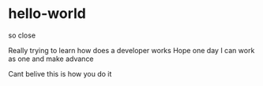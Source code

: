 # hello-world
so close 




Really trying to learn how does a developer works
Hope one day I can work as one and make advance 

Cant belive this is how you do it